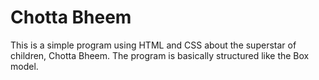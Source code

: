 # Chotta Bheem
This is a simple program using HTML and CSS about the superstar of children, Chotta Bheem. The program is basically structured like the Box model.
